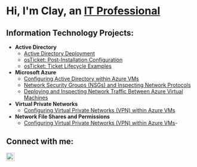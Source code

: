 <h1>Hi, I'm Clay, an <a href="https://linkedin.com/in/claywunder">IT Professional</a></h1>

<h2>Information Technology Projects:</h2>

- <b>Active Directory</b>
  - [Active Directory Deployment](https://github.com/ClayWunder/ActiveDirectory)
  - [osTicket: Post-Installation Configuration](https://github.com/ClayWunder/post-install-config)
  - [osTicket: Ticket Lifecycle Examples](https://github.com/ClayWunder/ticket-lifecycle)
- <b>Microsoft Azure</b>
  - [Configuring Active Directory within Azure VMs](https://github.com/ClayWunder/ActiveDirectory)
  - [Network Security Groups (NSGs) and Inspecting Network Protocols](https://github.com/ClayWunder/azure-network-protocols)
  - [Deploying and Inspecting Network Traffic Between Azure Virtual Machines](https://github.com/ClayWunder/VMs-Networking)
- <b>Virtual Private Networks</b>
  - [Configuring Virtual Private Networks (VPN) within Azure VMs](https://github.com/ClayWunder/VPN)
- <b>Network File Shares and Permissions</b>
  - [Configuring Virtual Private Networks (VPN) within Azure VMs](https://github.com/ClayWunder/file-share-permissions)-  
<h2>Connect with me:</h2>

[<img align="left" alt="claywunder | LinkedIn" width="22px" src="https://cdn.jsdelivr.net/npm/simple-icons@v3/icons/linkedin.svg" />][linkedin]

[linkedin]: https://linkedin.com/in/claywunder
